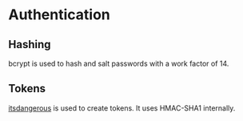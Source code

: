 # Authentication

## Hashing

bcrypt is used to hash and salt passwords with a work factor of 14.

[bcrypt]: https://en.wikipedia.org/wiki/Bcrypt

## Tokens

[itsdangerous] is used to create tokens. It uses HMAC-SHA1 internally.

[itsdangerous]: https://pythonhosted.org/itsdangerous/
